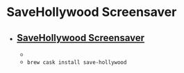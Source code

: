 # SaveHollywood Screensaver
- [SaveHollywood Screensaver](http://s.sudre.free.fr/Software/SaveHollywood/about.html)
  - 
  - 
  - `brew cask install save-hollywood`
